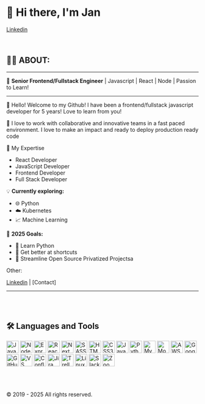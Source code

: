 # 👋 Hi there, I'm Jan
[Linkedin]

<br />

## 🧑‍💻 ABOUT:

---

🚀 **Senior Frontend/Fullstack Engineer** | Javascript | React | Node | Passion to Learn!

---

👋 Hello! Welcome to my Github! I have been a frontend/fullstack javascript developer for 5 years! Love to learn from you!

💼 I love to work with collaborative and innovative teams in a fast paced environment. I love to make an impact and ready to deploy production ready code

🎯 My Expertise
   - React Developer
   - JavaScript Developer
   - Frontend Developer
   - Full Stack Developer

💡 **Currently exploring:**
   - 🌐 Python
   - ☁️ Kubernetes
   - 📈 Machine Learning

🎯 **2025 Goals:**
   - 🦀 Learn Python
   - 🔗 Get better at shortcuts
   - 🌱 Streamline Open Source Privatized Projectsa

Other: 

[Linkedin] | [Contact]

---

<br /> <br />

## 🛠️ Languages and Tools

<p align="left">
  <img alt="JavaScript" height="32" src="https://cdn.jsdelivr.net/npm/simple-icons@v4/icons/javascript.svg" />
  <img alt="NodeJS" height="32" src="https://cdn.jsdelivr.net/npm/simple-icons@v4/icons/node-dot-js.svg" />
  <img alt="Express" height="32" src="https://cdn.jsdelivr.net/npm/simple-icons@v4/icons/express.svg" />
  <img alt="React" height="32" src="https://cdn.jsdelivr.net/npm/simple-icons@v4/icons/react.svg" />
  <img alt="NextJs" height="32" src="https://cdn.jsdelivr.net/npm/simple-icons@v4/icons/next-dot-js.svg" />
  <img alt="SASS/SCSS" height="32" src="https://cdn.jsdelivr.net/npm/simple-icons@v4/icons/sass.svg" />
  <img alt="HTML5" height="32" src="https://cdn.jsdelivr.net/npm/simple-icons@v4/icons/html5.svg" />
  <img alt="CSS3" height="32" src="https://cdn.jsdelivr.net/npm/simple-icons@v4/icons/css3.svg" />
  <img alt="Java" height="32" src="https://cdn.jsdelivr.net/npm/simple-icons@v4/icons/java.svg" />
  <img alt="Python" height="32" src="https://cdn.jsdelivr.net/npm/simple-icons@v4/icons/python.svg" />
  <img alt="MySQL" height="32" src="https://cdn.jsdelivr.net/npm/simple-icons@v4/icons/mysql.svg" />
  <img alt="MongoDB" height="32" src="https://cdn.jsdelivr.net/npm/simple-icons@v4/icons/mongodb.svg" />
  <img alt="AWS" height="32" src="https://cdn.jsdelivr.net/npm/simple-icons@v4/icons/amazonaws.svg" />
  <img alt="Google Cloud" height="32" src="https://cdn.jsdelivr.net/npm/simple-icons@v4/icons/googlecloud.svg" />
  <img alt="GitHub" height="32" src="https://cdn.jsdelivr.net/npm/simple-icons@v4/icons/github.svg" />
  <img alt="VS Code" height="32" src="https://cdn.jsdelivr.net/npm/simple-icons@v4/icons/visualstudiocode.svg" />
  <img alt="Confluence" height="32" src="https://cdn.jsdelivr.net/npm/simple-icons@v4/icons/confluence.svg" />
  <img alt="Jira" height="32" src="https://cdn.jsdelivr.net/npm/simple-icons@v4/icons/jira.svg" />
  <img alt="Trello" height="32" src="https://cdn.jsdelivr.net/npm/simple-icons@v4/icons/trello.svg" />
  <img alt="Linux" height="32" src="https://cdn.jsdelivr.net/npm/simple-icons@v4/icons/linux.svg" />
  <img alt="Slack" height="32" src="https://cdn.jsdelivr.net/npm/simple-icons@v4/icons/slack.svg" />
  <img alt="Zoom" height="32" src="https://cdn.jsdelivr.net/npm/simple-icons@v4/icons/zoom.svg" />
</p>

<br /><br />

© 2019 - 2025 All rights reserved.

<br />

[Linkedin]: https://www.linkedin.com/in/jan-catalan/
